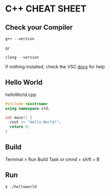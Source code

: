 # C++ CHEAT SHEET

## Check your Compiler

```
g++ --version
```

or 

```
clang --version
```

If nothing installed, check the VSC <a href="https://code.visualstudio.com/docs/languages/cpp">docs</a> for help

## Hello World
<p class="codeblock-title">helloWorld.cpp</a>

```cpp
#include <iostream>
using namespace std;

int main() {
  cout << "Hello World!";
  return 0;
}
```

## Build
Terminal > Run Build Task
or 
cmnd + shift + B

## Run 
```
$ ./helloworld
```